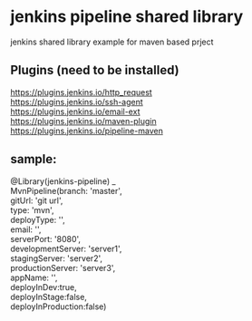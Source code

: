 # jenkins pipeline shared library 
jenkins shared library example for maven based prject

## Plugins (need to be installed)

https://plugins.jenkins.io/http_request  
https://plugins.jenkins.io/ssh-agent  
https://plugins.jenkins.io/email-ext  
https://plugins.jenkins.io/maven-plugin  
https://plugins.jenkins.io/pipeline-maven

## sample:

@Library(jenkins-pipeline) _  
MvnPipeline(branch: 'master',  
gitUrl: 'git url',  
type: 'mvn',  
deployType: '',  
email: '',  
serverPort: '8080',  
developmentServer: 'server1',  
stagingServer: 'server2',  
productionServer: 'server3',  
appName: '',  
deployInDev:true,  
deployInStage:false,  
deployInProduction:false)  
